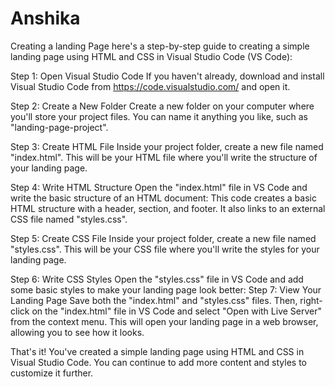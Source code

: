 # Anshika
Creating a landing Page
here's a step-by-step guide to creating a simple landing page using HTML and CSS in Visual Studio Code (VS Code):

Step 1: Open Visual Studio Code
If you haven't already, download and install Visual Studio Code from https://code.visualstudio.com/ and open it.

Step 2: Create a New Folder
Create a new folder on your computer where you'll store your project files. You can name it anything you like, such as "landing-page-project".

Step 3: Create HTML File
Inside your project folder, create a new file named "index.html". This will be your HTML file where you'll write the structure of your landing page.

Step 4: Write HTML Structure
Open the "index.html" file in VS Code and write the basic structure of an HTML document:
This code creates a basic HTML structure with a header, section, and footer. It also links to an external CSS file named "styles.css".

Step 5: Create CSS File
Inside your project folder, create a new file named "styles.css". This will be your CSS file where you'll write the styles for your landing page.

Step 6: Write CSS Styles
Open the "styles.css" file in VS Code and add some basic styles to make your landing page look better:
Step 7: View Your Landing Page
Save both the "index.html" and "styles.css" files. Then, right-click on the "index.html" file in VS Code and select "Open with Live Server" from the context menu. This will open your landing page in a web browser, allowing you to see how it looks.

That's it! You've created a simple landing page using HTML and CSS in Visual Studio Code. You can continue to add more content and styles to customize it further.
